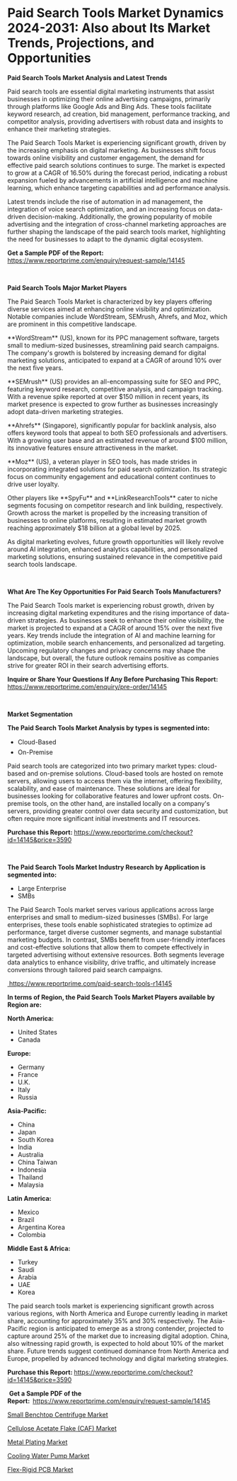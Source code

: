 <p><h1>Paid Search Tools Market Dynamics 2024-2031: Also about Its Market Trends, Projections, and Opportunities</h1></p><p><strong>Paid Search Tools Market Analysis and Latest Trends</strong></p>
<p><p>Paid search tools are essential digital marketing instruments that assist businesses in optimizing their online advertising campaigns, primarily through platforms like Google Ads and Bing Ads. These tools facilitate keyword research, ad creation, bid management, performance tracking, and competitor analysis, providing advertisers with robust data and insights to enhance their marketing strategies.</p><p>The Paid Search Tools Market is experiencing significant growth, driven by the increasing emphasis on digital marketing. As businesses shift focus towards online visibility and customer engagement, the demand for effective paid search solutions continues to surge. The market is expected to grow at a CAGR of 16.50% during the forecast period, indicating a robust expansion fueled by advancements in artificial intelligence and machine learning, which enhance targeting capabilities and ad performance analysis.</p><p>Latest trends include the rise of automation in ad management, the integration of voice search optimization, and an increasing focus on data-driven decision-making. Additionally, the growing popularity of mobile advertising and the integration of cross-channel marketing approaches are further shaping the landscape of the paid search tools market, highlighting the need for businesses to adapt to the dynamic digital ecosystem.</p></p>
<p><strong>Get a Sample PDF of the Report:&nbsp;</strong> <a href="https://www.reportprime.com/enquiry/request-sample/14145">https://www.reportprime.com/enquiry/request-sample/14145</a></p>
<p>&nbsp;</p>
<p><strong>Paid Search Tools Major Market Players</strong></p>
<p><p>The Paid Search Tools Market is characterized by key players offering diverse services aimed at enhancing online visibility and optimization. Notable companies include WordStream, SEMrush, Ahrefs, and Moz, which are prominent in this competitive landscape.</p><p>**WordStream** (US), known for its PPC management software, targets small to medium-sized businesses, streamlining paid search campaigns. The company's growth is bolstered by increasing demand for digital marketing solutions, anticipated to expand at a CAGR of around 10% over the next five years. </p><p>**SEMrush** (US) provides an all-encompassing suite for SEO and PPC, featuring keyword research, competitive analysis, and campaign tracking. With a revenue spike reported at over $150 million in recent years, its market presence is expected to grow further as businesses increasingly adopt data-driven marketing strategies.</p><p>**Ahrefs** (Singapore), significantly popular for backlink analysis, also offers keyword tools that appeal to both SEO professionals and advertisers. With a growing user base and an estimated revenue of around $100 million, its innovative features ensure attractiveness in the market.</p><p>**Moz** (US), a veteran player in SEO tools, has made strides in incorporating integrated solutions for paid search optimization. Its strategic focus on community engagement and educational content continues to drive user loyalty.</p><p>Other players like **SpyFu** and **LinkResearchTools** cater to niche segments focusing on competitor research and link building, respectively. Growth across the market is propelled by the increasing transition of businesses to online platforms, resulting in estimated market growth reaching approximately $18 billion at a global level by 2025.</p><p>As digital marketing evolves, future growth opportunities will likely revolve around AI integration, enhanced analytics capabilities, and personalized marketing solutions, ensuring sustained relevance in the competitive paid search tools landscape.</p></p>
<p>&nbsp;</p>
<p><strong>What Are The Key Opportunities For Paid Search Tools Manufacturers?</strong></p>
<p><p>The Paid Search Tools market is experiencing robust growth, driven by increasing digital marketing expenditures and the rising importance of data-driven strategies. As businesses seek to enhance their online visibility, the market is projected to expand at a CAGR of around 15% over the next five years. Key trends include the integration of AI and machine learning for optimization, mobile search enhancements, and personalized ad targeting. Upcoming regulatory changes and privacy concerns may shape the landscape, but overall, the future outlook remains positive as companies strive for greater ROI in their search advertising efforts.</p></p>
<p><strong>Inquire or Share Your Questions If Any Before Purchasing This Report:</strong> <a href="https://www.reportprime.com/enquiry/pre-order/14145">https://www.reportprime.com/enquiry/pre-order/14145</a></p>
<p>&nbsp;</p>
<p><strong>Market Segmentation</strong></p>
<p><strong>The Paid Search Tools Market Analysis by types is segmented into:</strong></p>
<p><ul><li>Cloud-Based</li><li>On-Premise</li></ul></p>
<p><p>Paid search tools are categorized into two primary market types: cloud-based and on-premise solutions. Cloud-based tools are hosted on remote servers, allowing users to access them via the internet, offering flexibility, scalability, and ease of maintenance. These solutions are ideal for businesses looking for collaborative features and lower upfront costs. On-premise tools, on the other hand, are installed locally on a company's servers, providing greater control over data security and customization, but often require more significant initial investments and IT resources.</p></p>
<p><strong>Purchase this Report:&nbsp;</strong><a href="https://www.reportprime.com/checkout?id=14145&price=3590">https://www.reportprime.com/checkout?id=14145&price=3590</a></p>
<p>&nbsp;</p>
<p><strong>The Paid Search Tools Market Industry Research by Application is segmented into:</strong></p>
<p><ul><li>Large Enterprise</li><li>SMBs</li></ul></p>
<p><p>The Paid Search Tools market serves various applications across large enterprises and small to medium-sized businesses (SMBs). For large enterprises, these tools enable sophisticated strategies to optimize ad performance, target diverse customer segments, and manage substantial marketing budgets. In contrast, SMBs benefit from user-friendly interfaces and cost-effective solutions that allow them to compete effectively in targeted advertising without extensive resources. Both segments leverage data analytics to enhance visibility, drive traffic, and ultimately increase conversions through tailored paid search campaigns.</p></p>
<p><a href="https://www.reportprime.com/paid-search-tools-r14145">&nbsp;https://www.reportprime.com/paid-search-tools-r14145</a></p>
<p><strong>In terms of Region, the Paid Search Tools Market Players available by Region are:</strong></p>
<p>
    <p> <strong> North America: </strong>
        <ul>
            <li>United States</li>
            <li>Canada</li>
        </ul>
        </p> 
    <p> <strong> Europe: </strong>
        <ul>
            <li>Germany</li>
            <li>France</li>
            <li>U.K.</li>
            <li>Italy</li>
            <li>Russia</li>
        </ul>
        </p> 
    <p> <strong> Asia-Pacific: </strong>
        <ul>
            <li>China</li>
            <li>Japan</li>
            <li>South Korea</li>
            <li>India</li>
            <li>Australia</li>
            <li>China Taiwan</li>
            <li>Indonesia</li>
            <li>Thailand</li>
            <li>Malaysia</li>
        </ul>
        </p> 
    <p> <strong> Latin America: </strong>
        <ul>
            <li>Mexico</li>
            <li>Brazil</li>
            <li>Argentina Korea</li>
            <li>Colombia</li>
        </ul>
        </p> 
    <p> <strong> Middle East & Africa: </strong>
        <ul>
            <li>Turkey</li>
            <li>Saudi</li>
            <li>Arabia</li>
            <li>UAE</li>
            <li>Korea</li>
        </ul>
    </p>
    </p>
<p><p>The paid search tools market is experiencing significant growth across various regions, with North America and Europe currently leading in market share, accounting for approximately 35% and 30% respectively. The Asia-Pacific region is anticipated to emerge as a strong contender, projected to capture around 25% of the market due to increasing digital adoption. China, also witnessing rapid growth, is expected to hold about 10% of the market share. Future trends suggest continued dominance from North America and Europe, propelled by advanced technology and digital marketing strategies.</p></p>
<p><strong>Purchase this Report: </strong><a href="https://www.reportprime.com/checkout?id=14145&price=3590">https://www.reportprime.com/checkout?id=14145&price=3590</a></p>
<p>&nbsp;<strong>Get a Sample PDF of the Report:&nbsp;&nbsp;</strong><a href="https://www.reportprime.com/enquiry/request-sample/14145">https://www.reportprime.com/enquiry/request-sample/14145</a></p>
<p><strong></strong></p>
<p><p><a href="https://www.linkedin.com/pulse/small-benchtop-centrifuge-market-size-share-trends-analysis-rzuxe?trackingId=dN50XS7iTI6CMJ4u74WuKw%3D%3D">Small Benchtop Centrifuge Market</a></p><p><a href="https://issuu.com/reportprime-2/docs/cellulose-acetate-flake-caf-market-_2cb347228d430d">Cellulose Acetate Flake (CAF) Market</a></p><p><a href="https://medium.com/@sarahhicks655/the-growth-of-the-metal-plating-market-has-been-significant-driven-by-various-critical-factors-24f7f43dd240">Metal Plating Market</a></p><p><a href="https://www.linkedin.com/pulse/cooling-water-pump-market-size-growth-trends-industry-f1hze?trackingId=pYaigX8mQlqfJoFvtZxBhw%3D%3D">Cooling Water Pump Market</a></p><p><a href="https://medium.com/@sarahhicks655/this-flex-rigid-pcb-market-research-report-evaluates-the-key-market-trends-drivers-and-1eadf05bf6d3">Flex-Rigid PCB Market</a></p></p>